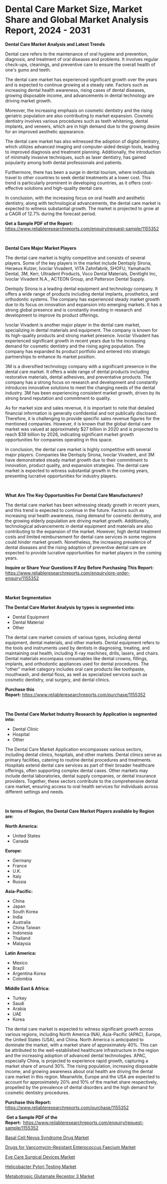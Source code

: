 <p><h1>Dental Care Market Size, Market Share and Global Market Analysis Report, 2024 - 2031</h1></p><p><strong>Dental Care Market Analysis and Latest Trends</strong></p>
<p><p>Dental care refers to the maintenance of oral hygiene and prevention, diagnosis, and treatment of oral diseases and problems. It involves regular check-ups, cleanings, and preventive care to ensure the overall health of one's gums and teeth.</p><p>The dental care market has experienced significant growth over the years and is expected to continue growing at a steady rate. Factors such as increasing dental health awareness, rising cases of dental diseases, growing disposable income, and advancements in dental technology are driving market growth.</p><p>Moreover, the increasing emphasis on cosmetic dentistry and the rising geriatric population are also contributing to market expansion. Cosmetic dentistry involves various procedures such as teeth whitening, dental implants, and veneers, which are in high demand due to the growing desire for an improved aesthetic appearance.</p><p>The dental care market has also witnessed the adoption of digital dentistry, which utilizes advanced imaging and computer-aided design tools, leading to improved diagnosis and treatment planning. Additionally, the introduction of minimally invasive techniques, such as laser dentistry, has gained popularity among both dental professionals and patients.</p><p>Furthermore, there has been a surge in dental tourism, where individuals travel to other countries to seek dental treatments at a lower cost. This trend is particularly prominent in developing countries, as it offers cost-effective solutions and high-quality dental care.</p><p>In conclusion, with the increasing focus on oral health and aesthetic dentistry, along with technological advancements, the dental care market is expected to witness substantial growth. The market is projected to grow at a CAGR of 12.7% during the forecast period.</p></p>
<p><strong>Get a Sample PDF of the Report:&nbsp;</strong> <a href="https://www.reliableresearchreports.com/enquiry/request-sample/1155352">https://www.reliableresearchreports.com/enquiry/request-sample/1155352</a></p>
<p>&nbsp;</p>
<p><strong>Dental Care Major Market Players</strong></p>
<p><p>The dental care market is highly competitive and consists of several players. Some of the key players in the market include Dentsply Sirona, Heraeus Kulzer, Ivoclar Vivadent, VITA Zahnfabrik, SHOFU, Yamahachi Dental, 3M, Kerr, Ultradent Products, Voco Dental Materials, Dentlight Inc, Ivoclar Vivadent N.A., ACTEON Group, and Patterson Dental Supply.</p><p>Dentsply Sirona is a leading dental equipment and technology company. It offers a wide range of products including dental implants, prosthetics, and orthodontic systems. The company has experienced steady market growth due to its focus on innovation and expansion into emerging markets. It has a strong global presence and is constantly investing in research and development to improve its product offerings.</p><p>Ivoclar Vivadent is another major player in the dental care market, specializing in dental materials and equipment. The company is known for its high-quality products and strong market presence. Ivoclar Vivadent has experienced significant growth in recent years due to the increasing demand for cosmetic dentistry and the rising aging population. The company has expanded its product portfolio and entered into strategic partnerships to enhance its market position.</p><p>3M is a diversified technology company with a significant presence in the dental care market. It offers a wide range of dental products including restorative materials, dental adhesives, and preventative products. The company has a strong focus on research and development and constantly introduces innovative solutions to meet the changing needs of the dental industry. 3M has been experiencing consistent market growth, driven by its strong brand reputation and commitment to quality.</p><p>As for market size and sales revenue, it is important to note that detailed financial information is generally confidential and not publically disclosed. Therefore, it is challenging to provide specific sales revenue figures for the mentioned companies. However, it is known that the global dental care market was valued at approximately $27 billion in 2020 and is projected to reach $39 billion by 2026, indicating significant market growth opportunities for companies operating in this space.</p><p>In conclusion, the dental care market is highly competitive with several major players. Companies like Dentsply Sirona, Ivoclar Vivadent, and 3M have demonstrated steady market growth due to their commitment to innovation, product quality, and expansion strategies. The dental care market is expected to witness substantial growth in the coming years, presenting lucrative opportunities for industry players.</p></p>
<p>&nbsp;</p>
<p><strong>What Are The Key Opportunities For Dental Care Manufacturers?</strong></p>
<p><p>The dental care market has been witnessing steady growth in recent years, and this trend is expected to continue in the future. Factors such as increasing oral health awareness, rising demand for cosmetic dentistry, and the growing elderly population are driving market growth. Additionally, technological advancements in dental equipment and materials are also contributing to the expansion of the market. However, high dental treatment costs and limited reimbursement for dental care services in some regions could hinder market growth. Nonetheless, the increasing prevalence of dental diseases and the rising adoption of preventive dental care are expected to provide lucrative opportunities for market players in the coming years.</p></p>
<p><strong>Inquire or Share Your Questions If Any Before Purchasing This Report:</strong> <a href="https://www.reliableresearchreports.com/enquiry/pre-order-enquiry/1155352">https://www.reliableresearchreports.com/enquiry/pre-order-enquiry/1155352</a></p>
<p>&nbsp;</p>
<p><strong>Market Segmentation</strong></p>
<p><strong>The Dental Care Market Analysis by types is segmented into:</strong></p>
<p><ul><li>Dental Equipment</li><li>Dental Material</li><li>Other</li></ul></p>
<p><p>The dental care market consists of various types, including dental equipment, dental materials, and other markets. Dental equipment refers to the tools and instruments used by dentists in diagnosing, treating, and maintaining oral health, including X-ray machines, drills, lasers, and chairs. Dental materials encompass consumables like dental crowns, fillings, implants, and orthodontic appliances used for dental procedures. The "other" market category includes oral care products like toothpaste, mouthwash, and dental floss, as well as specialized services such as cosmetic dentistry, oral surgery, and dental clinics.</p></p>
<p><strong>Purchase this Report:&nbsp;</strong><a href="https://www.reliableresearchreports.com/purchase/1155352">https://www.reliableresearchreports.com/purchase/1155352</a></p>
<p>&nbsp;</p>
<p><strong>The Dental Care Market Industry Research by Application is segmented into:</strong></p>
<p><ul><li>Dental Clinic</li><li>Hospital</li><li>Other</li></ul></p>
<p><p>The Dental Care Market Application encompasses various sectors, including dental clinics, hospitals, and other markets. Dental clinics serve as primary facilities, catering to routine dental procedures and treatments. Hospitals extend dental care services as part of their broader healthcare offerings, often supporting complex dental cases. Other markets may include dental laboratories, dental supply companies, or dental insurance providers. Together, these sectors contribute to the comprehensive dental care market, ensuring access to oral health services for individuals across different settings and needs.</p></p>
<p>&nbsp;</p>
<p><strong>In terms of Region, the Dental Care Market Players available by Region are:</strong></p>
<p>
    <p> <strong> North America: </strong>
        <ul>
            <li>United States</li>
            <li>Canada</li>
        </ul>
        </p> 
    <p> <strong> Europe: </strong>
        <ul>
            <li>Germany</li>
            <li>France</li>
            <li>U.K.</li>
            <li>Italy</li>
            <li>Russia</li>
        </ul>
        </p> 
    <p> <strong> Asia-Pacific: </strong>
        <ul>
            <li>China</li>
            <li>Japan</li>
            <li>South Korea</li>
            <li>India</li>
            <li>Australia</li>
            <li>China Taiwan</li>
            <li>Indonesia</li>
            <li>Thailand</li>
            <li>Malaysia</li>
        </ul>
        </p> 
    <p> <strong> Latin America: </strong>
        <ul>
            <li>Mexico</li>
            <li>Brazil</li>
            <li>Argentina Korea</li>
            <li>Colombia</li>
        </ul>
        </p> 
    <p> <strong> Middle East & Africa: </strong>
        <ul>
            <li>Turkey</li>
            <li>Saudi</li>
            <li>Arabia</li>
            <li>UAE</li>
            <li>Korea</li>
        </ul>
    </p>
    </p>
<p><p>The dental care market is expected to witness significant growth across various regions, including North America (NA), Asia-Pacific (APAC), Europe, the United States (USA), and China. North America is anticipated to dominate the market, with a market share of approximately 40%. This can be attributed to the well-established healthcare infrastructure in the region and the increasing adoption of advanced dental technologies. APAC, especially China, is projected to experience rapid growth, capturing a market share of around 30%. The rising population, increasing disposable income, and growing awareness about oral health are driving the dental care market in this region. Meanwhile, Europe and the USA are expected to account for approximately 20% and 10% of the market share respectively, propelled by the prevalence of dental disorders and the high demand for cosmetic dentistry procedures.</p></p>
<p><strong>Purchase this Report: </strong><a href="https://www.reliableresearchreports.com/purchase/1155352">https://www.reliableresearchreports.com/purchase/1155352</a></p>
<p>&nbsp;<strong>Get a Sample PDF of the Report:&nbsp;&nbsp;</strong><a href="https://www.reliableresearchreports.com/enquiry/request-sample/1155352">https://www.reliableresearchreports.com/enquiry/request-sample/1155352</a></p>
<p><strong></strong></p>
<p><p><a href="https://medium.com/@christinaweber16/basal-cell-nevus-syndrome-drug-market-insights-into-market-cagr-market-trends-and-growth-f419d38cfa16">Basal Cell Nevus Syndrome Drug Market</a></p><p><a href="https://medium.com/@christinaweber16/drugs-for-vancomycin-resistant-enterococcus-faecium-market-analysis-and-sze-forecasted-for-period-e8ae311899b4">Drugs for Vancomycin-Resistant Enterococcus Faecium Market</a></p><p><a href="https://github.com/changoleonlaverguenzanoexiste/Market-Research-Report-List-1/blob/main/eye-care-surgical-devices-market.md">Eye Care Surgical Devices Market</a></p><p><a href="https://github.com/mharielmesa/Market-Research-Report-List-1/blob/main/helicobacter-pylori-testing-market.md">Helicobacter Pylori Testing Market</a></p><p><a href="https://medium.com/@christinaweber16/metabotropic-glutamate-receptor-3-market-comprehensive-assessment-by-type-application-and-fa1ef04f9471">Metabotropic Glutamate Receptor 3 Market</a></p></p>